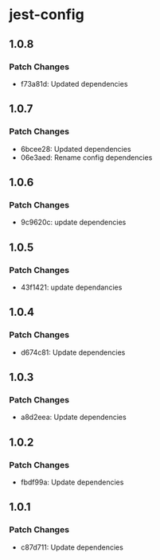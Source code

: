 # jest-config

## 1.0.8

### Patch Changes

- f73a81d: Updated dependencies

## 1.0.7

### Patch Changes

- 6bcee28: Updated dependencies
- 06e3aed: Rename config dependencies

## 1.0.6

### Patch Changes

- 9c9620c: update dependencies

## 1.0.5

### Patch Changes

- 43f1421: update dependancies

## 1.0.4

### Patch Changes

- d674c81: Update dependencies

## 1.0.3

### Patch Changes

- a8d2eea: Update dependencies

## 1.0.2

### Patch Changes

- fbdf99a: Update dependencies

## 1.0.1

### Patch Changes

- c87d711: Update dependencies
